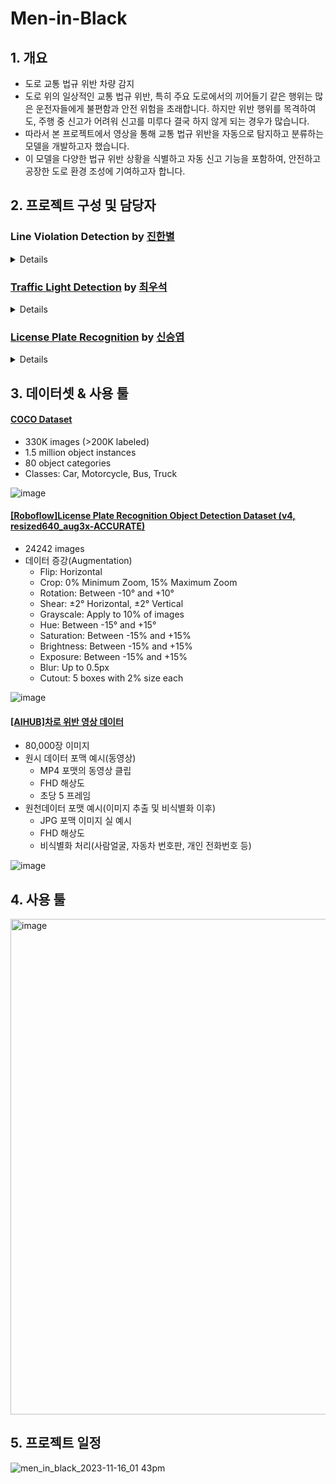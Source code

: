 # Men-in-Black

## 1. 개요
- 도로 교통 법규 위반 차량 감지
- 도로 위의 일상적인 교통 법규 위반, 특히 주요 도로에서의 끼어들기 같은 행위는 많은 운전자들에게 불편함과 안전 위험을 초래합니다. 하지만 위반 행위를 목격하여도, 주행 중 신고가 어려워 신고를 미루다 결국 하지 않게 되는 경우가 많습니다.
- 따라서 본 프로젝트에서 영상을 통해 교통 법규 위반을 자동으로 탐지하고 분류하는 모델을 개발하고자 했습니다.
- 이 모델을 다양한 법규 위반 상황을 식별하고 자동 신고 기능을 포함하여, 안전하고 공장한 도로 환경 조성에 기여하고자 합니다.

## 2. 프로젝트 구성 및 담당자

### Line Violation Detection by [진한별](https://github.com/Moonbyeol)
<details>
<summary>Details</summary>
<br>
</details>

### [Traffic Light Detection](https://github.com/SeSAC-Men-in-Black/Men-in-Black/tree/main/Traffic%20Light) by [최우석](https://github.com/Wangws1004)
<details>
<summary>Details</summary>
<br>
</details>

### [License Plate Recognition](https://github.com/SeSAC-Men-in-Black/Men-in-Black/tree/main/Automatic%20License%20Plate%20Recognition) by [신승엽](https://github.comsyshin0116)
<details>
<summary>Details</summary>

## 진행 과정:

1. 차량 감지(Vehicle Detection)
    
2. 번호판 감지(License Plate Detection)
    
3. OCR(Optical Character Recognition)
    

## 1. 차량 감지(Vehicle Detection)

- Model: Yolov8n, Yolov8m
    
- Dataset: COCO Dataset
    
    - 330K images (>200K labeled)
        
    - 1.5 million object instances
        
    - 80 object categories
        
- Classes: Car, Motorcycle, Bus, Truck
    

YOLO model structure

![](https://i.imgur.com/eFgToyo.png)


### 차량 트래킹(Object Tracking)

- model: Sort
    
    - A simple online and realtime tracking algorithm for 2D multiple object tracking in video sequences
        
- [GitHub - abewley/sort: Simple, online, and realtime tracking of multiple objects in a video sequence.](https://github.com/abewley/sort)
    

###   2. 번호판 감지(License Plate Detection)

- Model: Yolov8m 50 epoch, 120epoch
    
- Dataset: \[Roboflow][License Plate Recognition Object Detection Dataset (v4, resized640_aug3x-ACCURATE) by Roboflow Universe Projects](https://universe.roboflow.com/roboflow-universe-projects/license-plate-recognition-rxg4e/dataset/4 "https://universe.roboflow.com/roboflow-universe-projects/license-plate-recognition-rxg4e/dataset/4")
    
    - 24242 images
        
        - Augmentations
            
            - Flip: Horizontal
                
            - Crop: 0% Minimum Zoom, 15% Maximum Zoom
                
            - Rotation: Between -10° and +10°
                
            - Shear: ±2° Horizontal, ±2° Vertical
                
            - Grayscale: Apply to 10% of images
                
            - Hue: Between -15° and +15°
                
            - Saturation: Between -15% and +15%
                
            - Brightness: Between -15% and +15%
                
            - Exposure: Between -15% and +15%
                
            - Blur: Up to 0.5px
                
            - Cutout: 5 boxes with 2% size each
                
- Training:
    

hyper parameters:

`task=detect, mode=train, model=yolov8m.pt, data=/content/License_plate_recognition/dataset/License-Plate-Recognition-4/data.yaml, epochs=500, patience=50, batch=16, imgsz=640, save=True, save_period=-1, cache=False, device=None, workers=8, project=license_plate_detection_yolov8m, name=None, exist_ok=False, pretrained=True, optimizer=auto, verbose=True, seed=0, deterministic=True, single_cls=False, rect=False, cos_lr=False, close_mosaic=10, resume=False, amp=True, fraction=1.0, profile=False, freeze=None, overlap_mask=True, mask_ratio=4, dropout=0.0, val=True, split=val, save_json=False, save_hybrid=False, conf=None, iou=0.7, max_det=300, half=False, dnn=False, plots=True, source=None, show=False, save_txt=False, save_conf=False, save_crop=False, show_labels=True, show_conf=True, vid_stride=1, stream_buffer=False, line_width=None, visualize=False, augment=False, agnostic_nms=False, classes=None, retina_masks=False, boxes=True, format=torchscript, keras=False, optimize=False, int8=False, dynamic=False, simplify=False, opset=None, workspace=4, nms=False, lr0=0.01, lrf=0.01, momentum=0.937, weight_decay=0.0005, warmup_epochs=3.0, warmup_momentum=0.8, warmup_bias_lr=0.1, box=7.5, cls=0.5, dfl=1.5, pose=12.0, kobj=1.0, label_smoothing=0.0, nbs=64, hsv_h=0.015, hsv_s=0.7, hsv_v=0.4, degrees=0.0, translate=0.1, scale=0.5, shear=0.0, perspective=0.0, flipud=0.0, fliplr=0.5, mosaic=1.0, mixup=0.0, copy_paste=0.0, cfg=None, tracker=botsort.yaml, save_dir=license_plate_detection_yolov8m/train`

model summary:

`from n params module arguments 0 -1 1 1392 ultralytics.nn.modules.conv.Conv [3, 48, 3, 2] 1 -1 1 41664 ultralytics.nn.modules.conv.Conv [48, 96, 3, 2] 2 -1 2 111360 ultralytics.nn.modules.block.C2f [96, 96, 2, True] 3 -1 1 166272 ultralytics.nn.modules.conv.Conv [96, 192, 3, 2] 4 -1 4 813312 ultralytics.nn.modules.block.C2f [192, 192, 4, True] 5 -1 1 664320 ultralytics.nn.modules.conv.Conv [192, 384, 3, 2] 6 -1 4 3248640 ultralytics.nn.modules.block.C2f [384, 384, 4, True] 7 -1 1 1991808 ultralytics.nn.modules.conv.Conv [384, 576, 3, 2] 8 -1 2 3985920 ultralytics.nn.modules.block.C2f [576, 576, 2, True] 9 -1 1 831168 ultralytics.nn.modules.block.SPPF [576, 576, 5] 10 -1 1 0 torch.nn.modules.upsampling.Upsample [None, 2, 'nearest'] 11 [-1, 6] 1 0 ultralytics.nn.modules.conv.Concat [1] 12 -1 2 1993728 ultralytics.nn.modules.block.C2f [960, 384, 2] 13 -1 1 0 torch.nn.modules.upsampling.Upsample [None, 2, 'nearest'] 14 [-1, 4] 1 0 ultralytics.nn.modules.conv.Concat [1] 15 -1 2 517632 ultralytics.nn.modules.block.C2f [576, 192, 2] 16 -1 1 332160 ultralytics.nn.modules.conv.Conv [192, 192, 3, 2] 17 [-1, 12] 1 0 ultralytics.nn.modules.conv.Concat [1] 18 -1 2 1846272 ultralytics.nn.modules.block.C2f [576, 384, 2] 19 -1 1 1327872 ultralytics.nn.modules.conv.Conv [384, 384, 3, 2] 20 [-1, 9] 1 0 ultralytics.nn.modules.conv.Concat [1] 21 -1 2 4207104 ultralytics.nn.modules.block.C2f [960, 576, 2] 22 [15, 18, 21] 1 3776275 ultralytics.nn.modules.head.Detect [1, [192, 384, 576]] Model summary: 295 layers, 25856899 parameters, 25856883 gradients`

optimizer: SGD(lr=0.01, momentum=0.9) with parameter groups 77 weight(decay=0.0), 84 weight(decay=0.0005), 83 bias(decay=0.0)

Image sizes: 640 train, 640 val

#### WandB

![](https://i.imgur.com/wKFGARx.png)

![](https://i.imgur.com/ZwzZCZh.png)

![](https://i.imgur.com/iGsTw9O.png)

![](https://i.imgur.com/AKzo4Tz.png)

![](https://i.imgur.com/UKG85j0.png)

![](https://i.imgur.com/1B8dgOW.png)

## 3. OCR(Optical Character Recognition)

Model: EasyOCR

Preprocessing steps:

1. **Grayscale Conversion**: This simplifies the image by removing color information, making further processing faster and focusing on intensity.
    
2. **Contrast Enhancement with CLAHE (Contrast Limited Adaptive Histogram Equalization)**: Improves the contrast of the image, making details more distinct, especially useful in varying lighting conditions.
    
3. **Gaussian Blur**: Reduces noise and smoothes the image, which can help in reducing false edges detected in the subsequent edge detection step.
    
4. **Canny Edge Detection**: Identifies edges in the image. This is useful for finding the boundaries of objects, in this case, the license plate.
    
5. **Finding Contours and Perspective Transformation**: Identifies contours in the image and, if a rectangular contour (assumed to be the license plate) is found, applies a perspective transformation to get a front-facing view of the license plate.
    

Original Image:

![](https://i.imgur.com/63v2mMO.png)


Detected Car:

![](https://i.imgur.com/50zAgWN.png)


Grayscale:

![](https://i.imgur.com/3h2XYY4.png)

CLAHE:

![](https://i.imgur.com/Nt70a3p.png)

Gaussian Blur:

![](https://i.imgur.com/I0Cg8wH.png)


Canny Edge Detection:

![](https://i.imgur.com/vEbTsXy.png)

## Attempts and Failure:

- Tracking cars with yolov8:
    
    - worse outputs compared to Sort, took longer time→ attempted at early stages, improved output expected
        
- Clips from Dashboard cam:
    
    - Car and License Plates were well detected, but video quality too low for OCR
        
    - phenomenon occurred more frequently when relative speed of vehicle was faster
        

## Room for Improvements:

- Try variety of Object Detection models for comparison
    
- Try variety of OCR models for comparison(TesseractOCR, PaddleOCR)
    
- Enhance Video Quality for better detection and recognition
    
- Try Segmentation
</details>

## 3. 데이터셋 & 사용 툴

#### [COCO Dataset](https://cocodataset.org/#home)
- 330K images (>200K labeled)
- 1.5 million object instances
- 80 object categories
- Classes: Car, Motorcycle, Bus, Truck

![image](https://github.com/SeSAC-Men-in-Black/Men-in-Black/assets/99532836/98088b3c-1fed-4e4b-bde9-7617afaed7e7)


#### [\[Roboflow\]License Plate Recognition Object Detection Dataset (v4, resized640_aug3x-ACCURATE)](https://universe.roboflow.com/roboflow-universe-projects/license-plate-recognition-rxg4e/dataset/4)
- 24242 images
- 데이터 증강(Augmentation)
  - Flip: Horizontal 
  - Crop: 0% Minimum Zoom, 15% Maximum Zoom 
  - Rotation: Between -10° and +10° 
  - Shear: ±2° Horizontal, ±2° Vertical 
  - Grayscale: Apply to 10% of images 
  - Hue: Between -15° and +15° 
  - Saturation: Between -15% and +15% 
  - Brightness: Between -15% and +15% 
  - Exposure: Between -15% and +15% 
  - Blur: Up to 0.5px 
  - Cutout: 5 boxes with 2% size each
 
![image](https://github.com/SeSAC-Men-in-Black/Men-in-Black/assets/99532836/af6e9b8e-045d-4c03-855b-bcdedfae3cdf)


 #### [\[AIHUB\]차로 위반 영상 데이터](https://aihub.or.kr/aihubdata/data/view.do?currMenu=115&topMenu=100&aihubDataSe=data&dataSetSn=628)
 - 80,000장 이미지
 - 원시 데이터 포맥 예시(동영상)
   - MP4 포맷의 동영상 클립
   - FHD 해상도
   - 초당 5 프레임
 - 원천데이터 포맷 예시(이미지 추출 및 비식별화 이후)
   - JPG 포맥 이미지 실 예시
   - FHD 해상도
   - 비식별화 처리(사람얼굴, 자동차 번호판, 개인 전화번호 등)

![image](https://github.com/SeSAC-Men-in-Black/Men-in-Black/assets/99532836/8a34a5a8-51c2-4455-a723-1afdd4e986ca)

## 4. 사용 툴
<img width="793" alt="image" src="https://github.com/SeSAC-Men-in-Black/Men-in-Black/assets/99532836/4508f00f-9b1b-4dca-941c-6966f17d5ec6">

## 5. 프로젝트 일정 
![men_in_black_2023-11-16_01 43pm](https://github.com/SeSAC-Men-in-Black/Men-in-Black/assets/99532836/f8f97160-0093-44aa-a3a4-2250958e438d)


